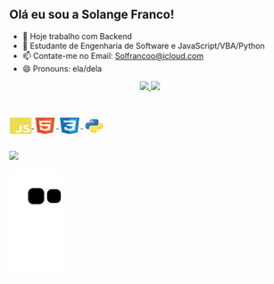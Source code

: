 ## Olá eu sou a Solange Franco!


- 🔭 Hoje trabalho com Backend 
- 🌱 Estudante de Engenharia de Software e JavaScript/VBA/Python
- 📫 Contate-me no Email: Solfrancoo@icloud.com
- 😄 Pronouns: ela/dela


<div align="center">
  <a href="https://github.com/SolangeFranc0">
  <img height="120em" src="https://github-readme-stats.vercel.app/api?username=SolangeFranc0&show_icons=true&theme=dracula&include_all_commits=true&count_private=true"/>
  <img height="120em" src="https://github-readme-stats.vercel.app/api/top-langs/?username=SolangeFranc0&layout=compact&langs_count=7&theme=dracula"/>
</div>

##

<div style="display: inline_block"><br>
  <img align="center" alt="Rafa-Js" height="30" width="40" src="https://raw.githubusercontent.com/devicons/devicon/master/icons/javascript/javascript-plain.svg">
  <img align="center" alt="Rafa-HTML" height="30" width="40" src="https://raw.githubusercontent.com/devicons/devicon/master/icons/html5/html5-original.svg">
  <img align="center" alt="Rafa-CSS" height="30" width="40" src="https://raw.githubusercontent.com/devicons/devicon/master/icons/css3/css3-original.svg">
  <img align="center" alt="Rafa-Python" height="30" width="40" src="https://raw.githubusercontent.com/devicons/devicon/master/icons/python/python-original.svg">
  
 ##
 
<a href="https://www.linkedin.com/in/solange-franco" target="_blank"><img src="https://img.shields.io/badge/-LinkedIn-%230077B5?style=for-the-badge&logo=linkedin&logoColor=white" target="_blank"></a>


 ![Snake animation](https://github.com/rafaballerini/rafaballerini/blob/output/github-contribution-grid-snake.svg)

</div>
